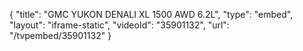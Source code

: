 {
    "title": "GMC YUKON DENALI XL 1500 AWD 6.2L",
    "type": "embed",
    "layout": "iframe-static",
    "videoId": "35901132",
    "url": "\/tvpembed\/35901132"
}